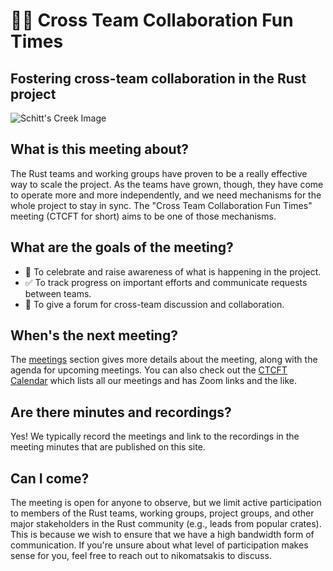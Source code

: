 # 👋🏽 Cross Team Collaboration Fun Times

## Fostering cross-team collaboration in the Rust project

![Schitt's Creek Image](https://media.giphy.com/media/WvHYe1cYwxpraclL4B/source.gif)

## What is this meeting about?

The Rust teams and working groups have proven to be a really effective way to scale the project. As the teams have grown, though, they have come to operate more and more independently, and we need mechanisms for the whole project to stay in sync. The "Cross Team Collaboration Fun Times" meeting (CTCFT for short) aims to be one of those mechanisms.

## What are the goals of the meeting?

* 🎉 To celebrate and raise awareness of what is happening in the project.
* ✅ To track progress on important efforts and communicate requests between teams.
* 💬 To give a forum for cross-team discussion and collaboration.

## When's the next meeting?

The [meetings](./meetings.md) section gives more details about the meeting, along with the agenda for upcoming meetings. You can also check out the [CTCFT Calendar] which lists all our meetings and has Zoom links and the like.

## Are there minutes and recordings?

Yes! We typically record the meetings and link to the recordings in the meeting minutes that are published on this site.

## Can I come?

The meeting is open for anyone to observe, but we limit active participation to members of the Rust teams, working groups, project groups, and other major stakeholders in the Rust community (e.g., leads from popular crates). This is because we wish to ensure that we have a high bandwidth form of communication. If you're unsure about what level of participation makes sense for you, feel free to reach out to nikomatsakis to discuss.

[CTCFT Calendar]: https://calendar.google.com/calendar/embed?src=7n0vvoqfe0kbnk6i04uiu52t30%40group.calendar.google.com&ctz=America%2FNew_York